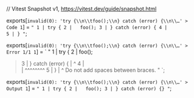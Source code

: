 // Vitest Snapshot v1, https://vitest.dev/guide/snapshot.html

exports[`invalid(0): 'try {\\n\\tfoo();\\n} catch (error) {\\n\\…' > Code 1`] = `
"
  1 | try {
  2 | 	foo();
  3 | } catch (error) {
  4 | 	       
  5 | }
"
`;

exports[`invalid(0): 'try {\\n\\tfoo();\\n} catch (error) {\\n\\…' > Error 1/1 1`] = `
"
  1 | try {
  2 | 	foo();
> 3 | } catch (error) {
    |                  ^
> 4 | 	       
    | ^^^^^^^^
> 5 | }
    | ^ Do not add spaces between braces.
"
`;

exports[`invalid(0): 'try {\\n\\tfoo();\\n} catch (error) {\\n\\…' > Output 1`] = `
"
  1 | try {
  2 | 	foo();
  3 | } catch (error) {}
"
`;
